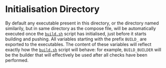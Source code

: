 # Initialisation Directory

By default any executable present in this directory, or the directory named
similarily, but in same directory as the compose file, will be automatically
executed once the [`build.sh`](../build.sh) script has initialised, just before
it starts building and pushing. All variables starting with the prefix `BUILD_`
are exported to the executables. The content of these variables will reflect
exactly how the [`build.sh`](../build.sh) script will behave: for example,
`BUILD_BUILDER` will be the builder that will effectively be used after all
checks have been performed.
